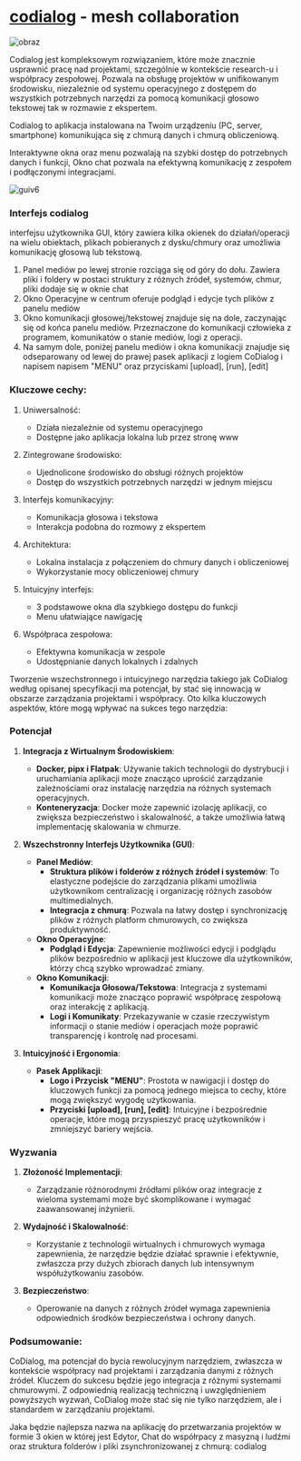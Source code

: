 # [codialog](http://www.codialog.com) - mesh collaboration

![obraz](https://github.com/user-attachments/assets/873661f0-dd41-44ad-a5e9-fa2fc7662f21)


Codialog jest kompleksowym rozwiązaniem, które może znacznie usprawnić pracę nad projektami, szczególnie w kontekście research-u i współpracy zespołowej. 
Pozwala na obsługę projektów w unifikowanym środowisku, niezależnie od systemu operacyjnego z dostępem do wszystkich potrzebnych narzędzi za pomocą komunikacji głosowo tekstowej tak w rozmawie z ekspertem.

Codialog to aplikacja instalowana na Twoim urządzeniu (PC, server, smartphone) komunikująca się z chmurą danych i chmurą obliczeniową.

Interaktywne okna oraz menu pozwalają na szybki dostęp do potrzebnych danych i funkcji, Okno chat pozwala na efektywną komunikację z zespołem i podłączonymi integracjami.


![guiv6](https://github.com/user-attachments/assets/3880d91d-d1d1-4d2c-b596-b0f5b12e62ce)


### Interfejs codialog

interfejsu użytkownika GUI, który zawiera kilka okienek do działań/operacji na wielu obiektach, plikach pobieranych z dysku/chmury oraz umożliwia komunikację głosową lub tekstową. 

1. Panel mediów po lewej stronie rozciąga się od góry do dołu. Zawiera pliki i foldery w postaci struktury z różnych źródeł, systemów, chmur, pliki dodaje się w oknie chat 
2. Okno Operacyjne w centrum oferuje podgląd i edycje tych plików z  panelu mediów
3. Okno komunikacji głosowej/tekstowej znajduje się na dole, zaczynając się od końca panelu mediów. Przeznaczone do komunikacji człowieka z programem, komunikatów o stanie mediów, logi z operacji.
4. Na samym dole, poniżej panelu mediów i okna komunikacji znajudje się odseparowany od lewej do prawej pasek aplikacji z logiem CoDialog i napisem napisem "MENU" oraz przyciskami [upload], [run], [edit]

   

### Kluczowe cechy:

1. Uniwersalność:
   - Działa niezależnie od systemu operacyjnego
   - Dostępne jako aplikacja lokalna lub przez stronę www

2. Zintegrowane środowisko:
   - Ujednolicone środowisko do obsługi różnych projektów
   - Dostęp do wszystkich potrzebnych narzędzi w jednym miejscu

3. Interfejs komunikacyjny:
   - Komunikacja głosowa i tekstowa
   - Interakcja podobna do rozmowy z ekspertem

4. Architektura:
   - Lokalna instalacja z połączeniem do chmury danych i obliczeniowej
   - Wykorzystanie mocy obliczeniowej chmury
   
5. Intuicyjny interfejs:
   - 3 podstawowe okna dla szybkiego dostępu do funkcji
   - Menu ułatwiające nawigację

6. Współpraca zespołowa:
   - Efektywna komunikacja w zespole
   - Udostępnianie danych lokalnych i zdalnych
   



Tworzenie wszechstronnego i intuicyjnego narzędzia takiego jak CoDialog według opisanej specyfikacji ma potencjał, by stać się innowacją w obszarze zarządzania projektami i współpracy. Oto kilka kluczowych aspektów, które mogą wpływać na sukces tego narzędzia:

### Potencjał 

1. **Integracja z Wirtualnym Środowiskiem**:
    - **Docker, pipx i Flatpak**: Używanie takich technologii do dystrybucji i uruchamiania aplikacji może znacząco uprościć zarządzanie zależnościami oraz instalację narzędzia na różnych systemach operacyjnych.
    - **Konteneryzacja**: Docker może zapewnić izolację aplikacji, co zwiększa bezpieczeństwo i skalowalność, a także umożliwia łatwą implementację skalowania w chmurze.

2. **Wszechstronny Interfejs Użytkownika (GUI)**:
    - **Panel Mediów**:
        - **Struktura plików i folderów z różnych źródeł i systemów**: To elastyczne podejście do zarządzania plikami umożliwia użytkownikom centralizację i organizację różnych zasobów multimedialnych.
        - **Integracja z chmurą**: Pozwala na łatwy dostęp i synchronizację plików z różnych platform chmurowych, co zwiększa produktywność.
    - **Okno Operacyjne**:
        - **Podgląd i Edycja**: Zapewnienie możliwości edycji i podglądu plików bezpośrednio w aplikacji jest kluczowe dla użytkowników, którzy chcą szybko wprowadzać zmiany.
    - **Okno Komunikacji**:
        - **Komunikacja Głosowa/Tekstowa**: Integracja z systemami komunikacji może znacząco poprawić współpracę zespołową oraz interakcję z aplikacją.
        - **Logi i Komunikaty**: Przekazywanie w czasie rzeczywistym informacji o stanie mediów i operacjach może poprawić transparencję i kontrolę nad procesami.

3. **Intuicyjność i Ergonomia**:
    - **Pasek Applikacji**:
        - **Logo i Przycisk "MENU"**: Prostota w nawigacji i dostęp do kluczowych funkcji za pomocą jednego miejsca to cechy, które mogą zwiększyć wygodę użytkowania.
        - **Przyciski [upload], [run], [edit]**: Intuicyjne i bezpośrednie operacje, które mogą przyspieszyć pracę użytkowników i zmniejszyć bariery wejścia.

### Wyzwania

1. **Złożoność Implementacji**:
    - Zarządzanie różnorodnymi źródłami plików oraz integracje z wieloma systemami może być skomplikowane i wymagać zaawansowanej inżynierii.

2. **Wydajność i Skalowalność**:
    - Korzystanie z technologii wirtualnych i chmurowych wymaga zapewnienia, że narzędzie będzie działać sprawnie i efektywnie, zwłaszcza przy dużych zbiorach danych lub intensywnym współużytkowaniu zasobów.

3. **Bezpieczeństwo**:
    - Operowanie na danych z różnych źródeł wymaga zapewnienia odpowiednich środków bezpieczeństwa i ochrony danych.

### Podsumowanie:

CoDialog, ma potencjał do bycia rewolucyjnym narzędziem, zwłaszcza w kontekście współpracy nad projektami i zarządzania danymi z różnych źródeł. 
Kluczem do sukcesu będzie jego integracja z różnymi systemami chmurowymi. 
Z odpowiednią realizacją techniczną i uwzględnieniem powyższych wyzwań, CoDialog może stać się nie tylko narzędziem, ale i standardem w zarządzaniu projektami.






Jaka będzie najlepsza nazwa na aplikację do przetwarzania projektów w formie 3 okien w której jest Edytor, Chat do współrpacy z masyzną i ludźmi oraz struktura folderów i pliki zsynchronizowanej z chmurą: codialog

